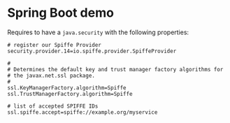 # Spring Boot demo

Requires to have a `java.security` with the following properties:

``` 
# register our Spiffe Provider
security.provider.14=io.spiffe.provider.SpiffeProvider

#
# Determines the default key and trust manager factory algorithms for
# the javax.net.ssl package.
#
ssl.KeyManagerFactory.algorithm=Spiffe
ssl.TrustManagerFactory.algorithm=Spiffe

# list of accepted SPIFFE IDs
ssl.spiffe.accept=spiffe://example.org/myservice
```
